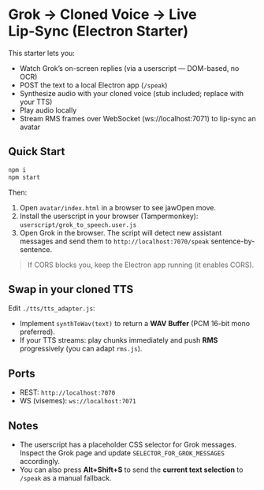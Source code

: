 
# Grok → Cloned Voice → Live Lip‑Sync (Electron Starter)

This starter lets you:
- Watch Grok’s on-screen replies (via a userscript — DOM-based, no OCR)
- POST the text to a local Electron app (`/speak`)
- Synthesize audio with your cloned voice (stub included; replace with your TTS)
- Play audio locally
- Stream RMS frames over WebSocket (ws://localhost:7071) to lip-sync an avatar

## Quick Start
```bash
npm i
npm start
```
Then:
1) Open `avatar/index.html` in a browser to see jawOpen move.
2) Install the userscript in your browser (Tampermonkey): `userscript/grok_to_speech.user.js`
3) Open Grok in the browser. The script will detect new assistant messages and send them to `http://localhost:7070/speak` sentence-by-sentence.

> If CORS blocks you, keep the Electron app running (it enables CORS).

## Swap in your cloned TTS
Edit `./tts/tts_adapter.js`:
- Implement `synthToWav(text)` to return a **WAV Buffer** (PCM 16-bit mono preferred).
- If your TTS streams: play chunks immediately and push **RMS** progressively (you can adapt `rms.js`).

## Ports
- REST: `http://localhost:7070`
- WS (visemes): `ws://localhost:7071`

## Notes
- The userscript has a placeholder CSS selector for Grok messages. Inspect the Grok page and update `SELECTOR_FOR_GROK_MESSAGES` accordingly.
- You can also press **Alt+Shift+S** to send the **current text selection** to `/speak` as a manual fallback.
